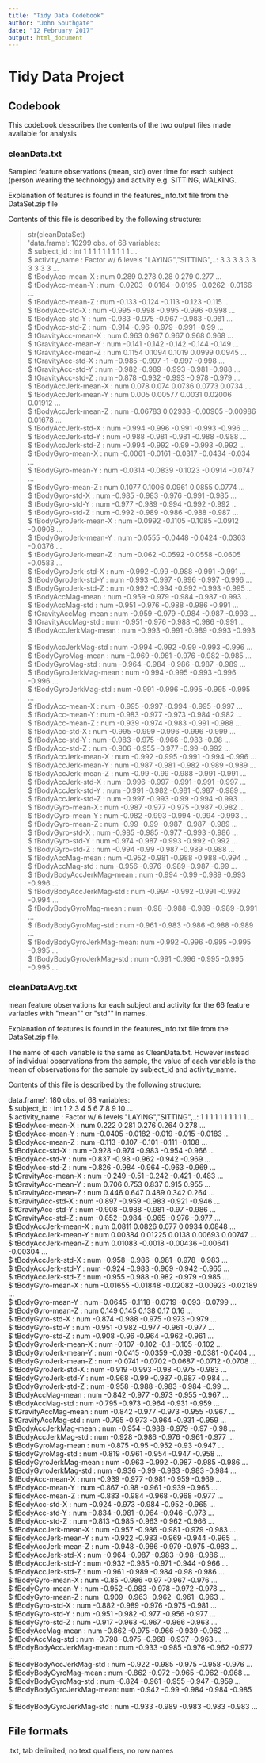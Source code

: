 ```yaml
---
title: "Tidy Data Codebook"
author: "John Southgate"
date: "12 February 2017"
output: html_document
---
```


# Tidy Data Project


## Codebook

This codebook desscribes the contents of the two output files made available for analysis

### cleanData.txt
Sampled feature observations (mean, std) over time for each subject (person wearing the technology) and activity e.g. SITTING, WALKING.

Explanation of features is found in the features_info.txt file from the DataSet.zip file

Contents of this file is described by the following structure:


> str(cleanDataSet)  
'data.frame':	10299 obs. of  68 variables:  
 $ subject_id               : int  1 1 1 1 1 1 1 1 1 1 ...  
 $ activity_name            : Factor w/ 6 levels "LAYING","SITTING",..: 3 3 3 3 3 3 3 3 3 3 ...  
 $ tBodyAcc-mean-X          : num  0.289 0.278 0.28 0.279 0.277 ...  
 $ tBodyAcc-mean-Y          : num  -0.0203 -0.0164 -0.0195 -0.0262 -0.0166 ...  
 $ tBodyAcc-mean-Z          : num  -0.133 -0.124 -0.113 -0.123 -0.115 ...  
 $ tBodyAcc-std-X           : num  -0.995 -0.998 -0.995 -0.996 -0.998 ...  
 $ tBodyAcc-std-Y           : num  -0.983 -0.975 -0.967 -0.983 -0.981 ...  
 $ tBodyAcc-std-Z           : num  -0.914 -0.96 -0.979 -0.991 -0.99 ...  
 $ tGravityAcc-mean-X       : num  0.963 0.967 0.967 0.968 0.968 ...  
 $ tGravityAcc-mean-Y       : num  -0.141 -0.142 -0.142 -0.144 -0.149 ...  
 $ tGravityAcc-mean-Z       : num  0.1154 0.1094 0.1019 0.0999 0.0945 ...  
 $ tGravityAcc-std-X        : num  -0.985 -0.997 -1 -0.997 -0.998 ...  
 $ tGravityAcc-std-Y        : num  -0.982 -0.989 -0.993 -0.981 -0.988 ...  
 $ tGravityAcc-std-Z        : num  -0.878 -0.932 -0.993 -0.978 -0.979 ...  
 $ tBodyAccJerk-mean-X      : num  0.078 0.074 0.0736 0.0773 0.0734 ...  
 $ tBodyAccJerk-mean-Y      : num  0.005 0.00577 0.0031 0.02006 0.01912 ...  
 $ tBodyAccJerk-mean-Z      : num  -0.06783 0.02938 -0.00905 -0.00986 0.01678 ...  
 $ tBodyAccJerk-std-X       : num  -0.994 -0.996 -0.991 -0.993 -0.996 ...  
 $ tBodyAccJerk-std-Y       : num  -0.988 -0.981 -0.981 -0.988 -0.988 ...  
 $ tBodyAccJerk-std-Z       : num  -0.994 -0.992 -0.99 -0.993 -0.992 ...  
 $ tBodyGyro-mean-X         : num  -0.0061 -0.0161 -0.0317 -0.0434 -0.034 ...  
 $ tBodyGyro-mean-Y         : num  -0.0314 -0.0839 -0.1023 -0.0914 -0.0747 ...  
 $ tBodyGyro-mean-Z         : num  0.1077 0.1006 0.0961 0.0855 0.0774 ...  
 $ tBodyGyro-std-X          : num  -0.985 -0.983 -0.976 -0.991 -0.985 ...  
 $ tBodyGyro-std-Y          : num  -0.977 -0.989 -0.994 -0.992 -0.992 ...  
 $ tBodyGyro-std-Z          : num  -0.992 -0.989 -0.986 -0.988 -0.987 ...  
 $ tBodyGyroJerk-mean-X     : num  -0.0992 -0.1105 -0.1085 -0.0912 -0.0908 ...  
 $ tBodyGyroJerk-mean-Y     : num  -0.0555 -0.0448 -0.0424 -0.0363 -0.0376 ...  
 $ tBodyGyroJerk-mean-Z     : num  -0.062 -0.0592 -0.0558 -0.0605 -0.0583 ...  
 $ tBodyGyroJerk-std-X      : num  -0.992 -0.99 -0.988 -0.991 -0.991 ...  
 $ tBodyGyroJerk-std-Y      : num  -0.993 -0.997 -0.996 -0.997 -0.996 ...  
 $ tBodyGyroJerk-std-Z      : num  -0.992 -0.994 -0.992 -0.993 -0.995 ...  
 $ tBodyAccMag-mean         : num  -0.959 -0.979 -0.984 -0.987 -0.993 ...  
 $ tBodyAccMag-std          : num  -0.951 -0.976 -0.988 -0.986 -0.991 ...  
 $ tGravityAccMag-mean      : num  -0.959 -0.979 -0.984 -0.987 -0.993 ...  
 $ tGravityAccMag-std       : num  -0.951 -0.976 -0.988 -0.986 -0.991 ...  
 $ tBodyAccJerkMag-mean     : num  -0.993 -0.991 -0.989 -0.993 -0.993 ...  
 $ tBodyAccJerkMag-std      : num  -0.994 -0.992 -0.99 -0.993 -0.996 ...  
 $ tBodyGyroMag-mean        : num  -0.969 -0.981 -0.976 -0.982 -0.985 ...  
 $ tBodyGyroMag-std         : num  -0.964 -0.984 -0.986 -0.987 -0.989 ...  
 $ tBodyGyroJerkMag-mean    : num  -0.994 -0.995 -0.993 -0.996 -0.996 ...  
 $ tBodyGyroJerkMag-std     : num  -0.991 -0.996 -0.995 -0.995 -0.995 ...  
 $ fBodyAcc-mean-X          : num  -0.995 -0.997 -0.994 -0.995 -0.997 ...  
 $ fBodyAcc-mean-Y          : num  -0.983 -0.977 -0.973 -0.984 -0.982 ...  
 $ fBodyAcc-mean-Z          : num  -0.939 -0.974 -0.983 -0.991 -0.988 ...  
 $ fBodyAcc-std-X           : num  -0.995 -0.999 -0.996 -0.996 -0.999 ...  
 $ fBodyAcc-std-Y           : num  -0.983 -0.975 -0.966 -0.983 -0.98 ...  
 $ fBodyAcc-std-Z           : num  -0.906 -0.955 -0.977 -0.99 -0.992 ...  
 $ fBodyAccJerk-mean-X      : num  -0.992 -0.995 -0.991 -0.994 -0.996 ...  
 $ fBodyAccJerk-mean-Y      : num  -0.987 -0.981 -0.982 -0.989 -0.989 ...  
 $ fBodyAccJerk-mean-Z      : num  -0.99 -0.99 -0.988 -0.991 -0.991 ...  
 $ fBodyAccJerk-std-X       : num  -0.996 -0.997 -0.991 -0.991 -0.997 ...  
 $ fBodyAccJerk-std-Y       : num  -0.991 -0.982 -0.981 -0.987 -0.989 ...  
 $ fBodyAccJerk-std-Z       : num  -0.997 -0.993 -0.99 -0.994 -0.993 ...  
 $ fBodyGyro-mean-X         : num  -0.987 -0.977 -0.975 -0.987 -0.982 ...  
 $ fBodyGyro-mean-Y         : num  -0.982 -0.993 -0.994 -0.994 -0.993 ...  
 $ fBodyGyro-mean-Z         : num  -0.99 -0.99 -0.987 -0.987 -0.989 ...  
 $ fBodyGyro-std-X          : num  -0.985 -0.985 -0.977 -0.993 -0.986 ...  
 $ fBodyGyro-std-Y          : num  -0.974 -0.987 -0.993 -0.992 -0.992 ...  
 $ fBodyGyro-std-Z          : num  -0.994 -0.99 -0.987 -0.989 -0.988 ...  
 $ fBodyAccMag-mean         : num  -0.952 -0.981 -0.988 -0.988 -0.994 ...  
 $ fBodyAccMag-std          : num  -0.956 -0.976 -0.989 -0.987 -0.99 ...  
 $ fBodyBodyAccJerkMag-mean : num  -0.994 -0.99 -0.989 -0.993 -0.996 ...  
 $ fBodyBodyAccJerkMag-std  : num  -0.994 -0.992 -0.991 -0.992 -0.994 ...  
 $ fBodyBodyGyroMag-mean    : num  -0.98 -0.988 -0.989 -0.989 -0.991 ...  
 $ fBodyBodyGyroMag-std     : num  -0.961 -0.983 -0.986 -0.988 -0.989 ...  
 $ fBodyBodyGyroJerkMag-mean: num  -0.992 -0.996 -0.995 -0.995 -0.995 ...  
 $ fBodyBodyGyroJerkMag-std : num  -0.991 -0.996 -0.995 -0.995 -0.995 ...  



### cleanDataAvg.txt
mean feature observations for each subject and activity for the 66 feature variables with "mean"" or "std"" in names.

Explanation of features is found in the features_info.txt file from the DataSet.zip file.

The name of each variable is the same as CleanData.txt. However instead of individual observations from the sample, the value of each variable is the mean of observations for the sample by subject_id and activity_name.

Contents of this file is described by the following structure:

data.frame': 180 obs. of  68 variables:  
 $ subject_id               : int  1 2 3 4 5 6 7 8 9 10 ...  
 $ activity_name            : Factor w/ 6 levels "LAYING","SITTING",..: 1 1 1 1 1 1 1 1 1 1 ...  
 $ tBodyAcc-mean-X          : num  0.222 0.281 0.276 0.264 0.278 ...  
 $ tBodyAcc-mean-Y          : num  -0.0405 -0.0182 -0.019 -0.015 -0.0183 ...  
 $ tBodyAcc-mean-Z          : num  -0.113 -0.107 -0.101 -0.111 -0.108 ...  
 $ tBodyAcc-std-X           : num  -0.928 -0.974 -0.983 -0.954 -0.966 ...  
 $ tBodyAcc-std-Y           : num  -0.837 -0.98 -0.962 -0.942 -0.969 ...  
 $ tBodyAcc-std-Z           : num  -0.826 -0.984 -0.964 -0.963 -0.969 ...  
 $ tGravityAcc-mean-X       : num  -0.249 -0.51 -0.242 -0.421 -0.483 ...  
 $ tGravityAcc-mean-Y       : num  0.706 0.753 0.837 0.915 0.955 ...  
 $ tGravityAcc-mean-Z       : num  0.446 0.647 0.489 0.342 0.264 ...  
 $ tGravityAcc-std-X        : num  -0.897 -0.959 -0.983 -0.921 -0.946 ...  
 $ tGravityAcc-std-Y        : num  -0.908 -0.988 -0.981 -0.97 -0.986 ...  
 $ tGravityAcc-std-Z        : num  -0.852 -0.984 -0.965 -0.976 -0.977 ...  
 $ tBodyAccJerk-mean-X      : num  0.0811 0.0826 0.077 0.0934 0.0848 ...  
 $ tBodyAccJerk-mean-Y      : num  0.00384 0.01225 0.0138 0.00693 0.00747 ...  
 $ tBodyAccJerk-mean-Z      : num  0.01083 -0.0018 -0.00436 -0.00641 -0.00304 ...  
 $ tBodyAccJerk-std-X       : num  -0.958 -0.986 -0.981 -0.978 -0.983 ...  
 $ tBodyAccJerk-std-Y       : num  -0.924 -0.983 -0.969 -0.942 -0.965 ...  
 $ tBodyAccJerk-std-Z       : num  -0.955 -0.988 -0.982 -0.979 -0.985 ...  
 $ tBodyGyro-mean-X         : num  -0.01655 -0.01848 -0.02082 -0.00923 -0.02189 ...  
 $ tBodyGyro-mean-Y         : num  -0.0645 -0.1118 -0.0719 -0.093 -0.0799 ...  
 $ tBodyGyro-mean-Z         : num  0.149 0.145 0.138 0.17 0.16 ...  
 $ tBodyGyro-std-X          : num  -0.874 -0.988 -0.975 -0.973 -0.979 ...  
 $ tBodyGyro-std-Y          : num  -0.951 -0.982 -0.977 -0.961 -0.977 ...  
 $ tBodyGyro-std-Z          : num  -0.908 -0.96 -0.964 -0.962 -0.961 ...  
 $ tBodyGyroJerk-mean-X     : num  -0.107 -0.102 -0.1 -0.105 -0.102 ...  
 $ tBodyGyroJerk-mean-Y     : num  -0.0415 -0.0359 -0.039 -0.0381 -0.0404 ...  
 $ tBodyGyroJerk-mean-Z     : num  -0.0741 -0.0702 -0.0687 -0.0712 -0.0708 ...  
 $ tBodyGyroJerk-std-X      : num  -0.919 -0.993 -0.98 -0.975 -0.983 ...  
 $ tBodyGyroJerk-std-Y      : num  -0.968 -0.99 -0.987 -0.987 -0.984 ...  
 $ tBodyGyroJerk-std-Z      : num  -0.958 -0.988 -0.983 -0.984 -0.99 ...  
 $ tBodyAccMag-mean         : num  -0.842 -0.977 -0.973 -0.955 -0.967 ...  
 $ tBodyAccMag-std          : num  -0.795 -0.973 -0.964 -0.931 -0.959 ...  
 $ tGravityAccMag-mean      : num  -0.842 -0.977 -0.973 -0.955 -0.967 ...  
 $ tGravityAccMag-std       : num  -0.795 -0.973 -0.964 -0.931 -0.959 ...  
 $ tBodyAccJerkMag-mean     : num  -0.954 -0.988 -0.979 -0.97 -0.98 ...  
 $ tBodyAccJerkMag-std      : num  -0.928 -0.986 -0.976 -0.961 -0.977 ...  
 $ tBodyGyroMag-mean        : num  -0.875 -0.95 -0.952 -0.93 -0.947 ...  
 $ tBodyGyroMag-std         : num  -0.819 -0.961 -0.954 -0.947 -0.958 ...  
 $ tBodyGyroJerkMag-mean    : num  -0.963 -0.992 -0.987 -0.985 -0.986 ...  
 $ tBodyGyroJerkMag-std     : num  -0.936 -0.99 -0.983 -0.983 -0.984 ...  
 $ fBodyAcc-mean-X          : num  -0.939 -0.977 -0.981 -0.959 -0.969 ...  
 $ fBodyAcc-mean-Y          : num  -0.867 -0.98 -0.961 -0.939 -0.965 ...  
 $ fBodyAcc-mean-Z          : num  -0.883 -0.984 -0.968 -0.968 -0.977 ...  
 $ fBodyAcc-std-X           : num  -0.924 -0.973 -0.984 -0.952 -0.965 ...  
 $ fBodyAcc-std-Y           : num  -0.834 -0.981 -0.964 -0.946 -0.973 ...  
 $ fBodyAcc-std-Z           : num  -0.813 -0.985 -0.963 -0.962 -0.966 ...  
 $ fBodyAccJerk-mean-X      : num  -0.957 -0.986 -0.981 -0.979 -0.983 ...  
 $ fBodyAccJerk-mean-Y      : num  -0.922 -0.983 -0.969 -0.944 -0.965 ...  
 $ fBodyAccJerk-mean-Z      : num  -0.948 -0.986 -0.979 -0.975 -0.983 ...  
 $ fBodyAccJerk-std-X       : num  -0.964 -0.987 -0.983 -0.98 -0.986 ...  
 $ fBodyAccJerk-std-Y       : num  -0.932 -0.985 -0.971 -0.944 -0.966 ...  
 $ fBodyAccJerk-std-Z       : num  -0.961 -0.989 -0.984 -0.98 -0.986 ...  
 $ fBodyGyro-mean-X         : num  -0.85 -0.986 -0.97 -0.967 -0.976 ...  
 $ fBodyGyro-mean-Y         : num  -0.952 -0.983 -0.978 -0.972 -0.978 ...  
 $ fBodyGyro-mean-Z         : num  -0.909 -0.963 -0.962 -0.961 -0.963 ...  
 $ fBodyGyro-std-X          : num  -0.882 -0.989 -0.976 -0.975 -0.981 ...  
 $ fBodyGyro-std-Y          : num  -0.951 -0.982 -0.977 -0.956 -0.977 ...  
 $ fBodyGyro-std-Z          : num  -0.917 -0.963 -0.967 -0.966 -0.963 ...  
 $ fBodyAccMag-mean         : num  -0.862 -0.975 -0.966 -0.939 -0.962 ...  
 $ fBodyAccMag-std          : num  -0.798 -0.975 -0.968 -0.937 -0.963 ...  
 $ fBodyBodyAccJerkMag-mean : num  -0.933 -0.985 -0.976 -0.962 -0.977 ...  
 $ fBodyBodyAccJerkMag-std  : num  -0.922 -0.985 -0.975 -0.958 -0.976 ...  
 $ fBodyBodyGyroMag-mean    : num  -0.862 -0.972 -0.965 -0.962 -0.968 ...  
 $ fBodyBodyGyroMag-std     : num  -0.824 -0.961 -0.955 -0.947 -0.959 ...  
 $ fBodyBodyGyroJerkMag-mean: num  -0.942 -0.99 -0.984 -0.984 -0.985 ...  
 $ fBodyBodyGyroJerkMag-std : num  -0.933 -0.989 -0.983 -0.983 -0.983 ...  


## File formats

.txt, tab delimited, no text qualifiers, no row names